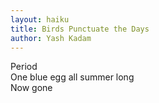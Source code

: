 ```yaml
---
layout: haiku
title: Birds Punctuate the Days
author: Yash Kadam
---
```


Period<br>
One blue egg all summer long<br>
Now gone<br>
